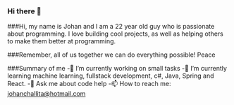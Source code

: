 ### Hi there 👋

###Hi, my name is Johan and I am a 22 year old guy who is passionate about programming. I love building cool projects, as well as helping others to make them better at programming.

###Remember, all of us together we can do everything possible! Peace

###Summary of me 
-🔭 I’m currently working on small tasks
-🌱 I’m currently learning machine learning, fullstack development, c#, Java, Spring and React. 
-💬 Ask me about code help
-📫 How to reach me: johanchallita@hotmail.com

<!--
**johan123456718/johan123456718** is a ✨ _special_ ✨ repository because its `README.md` (this file) appears on your GitHub profile.

-->

